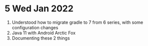# 5 Wed Jan 2022

1. Understood how to migrate gradle to 7 from 6 series, with some configuration changes
2. Java 11 with Android Arctic Fox 
3. Documenting these 2 things
